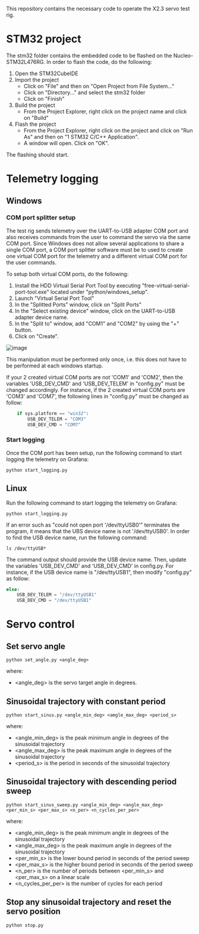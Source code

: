 This repository contains the necessary code to operate the X2.3 servo test rig.

# STM32 project
The stm32 folder contains the embedded code to be flashed on the Nucleo-STM32L476RG.
In order to flash the code, do the following:
1. Open the STM32CubeIDE
2. Import the project
   - Click on "File" and then on "Open Project from File System..."
   - Click on "Directory..." and select the stm32 folder
   - Click on "Finish"
3. Build the project
   - From the Project Explorer, right click on the project name and click on "Build"
4. Flash the project
   - From the Project Explorer, right click on the project and click on "Run As" and then on 
     "1 STM32 C/C++ Application". 
   - A window will open. Click on "OK".
       
The flashing should start.

# Telemetry logging

## Windows

### COM port splitter setup

The test rig sends telemetry over the UART-to-USB adapter COM port and also receives commands 
from the user to command the servo via the same COM port. Since Windows does not allow several 
applications to share a single COM port, a COM port splitter software must be to used to create 
one virtual COM port for the telemetry and a different virtual COM port for the user commands. 

To setup both virtual COM ports, do the following:
1. Install the HDD Virtual Serial Port Tool by executing "free-virtual-serial-port-tool.exe" located under "python/windows_setup".
2. Launch "Virtual Serial Port Tool"
3. In the "Splitted Ports" window, click on "Split Ports"
4. In the "Select existing device" window, click on the UART-to-USB adapter device name.
5. In the "Split to" window, add "COM1" and "COM2" by using the "+" button.
6. Click on "Create".


![image](https://user-images.githubusercontent.com/114927032/224658344-081d514a-25de-461f-916a-3b1de6ebde2b.png)

This manipulation must be performed only once, i.e. this does not have to be performed at each windows startup.

If your 2 created virtual COM ports are not 'COM1' and 'COM2', then the 
variables 'USB_DEV_CMD' and 'USB_DEV_TELEM' in "config.py" must be changed accordingly. For instance,
if the 2 created virtual COM ports are 'COM3' and 'COM7', the following lines in "config.py" must be changed as follow:
```python
    if sys.platform == "win32":
        USB_DEV_TELEM = "COM3"
        USB_DEV_CMD = "COM7"
```
### Start logging

Once the COM port has been setup, run the following command to start logging the telemetry on Grafana:

```
python start_logging.py
```

## Linux

Run the following command to start logging the telemetry on Grafana:

```
python start_logging.py
```

If an error such as "could not open port '/dev/ttyUSB0'" terminates the program, it means that 
the UBS device name is not '/dev/ttyUSB0'. In order to find the USB device name, run the following 
command:

```
ls /dev/ttyUSB*
```

The command output should provide the USB device name. Then, update the variables 'USB_DEV_CMD'
and 'USB_DEV_CMD' in config.py. For instance, if the USB device name is "/dev/ttyUSB1", then 
modify "config.py" as follow:

```python
else:
    USB_DEV_TELEM = "/dev/ttyUSB1"
    USB_DEV_CMD = "/dev/ttyUSB1"
```

# Servo control

## Set servo angle

```
python set_angle.py <angle_deg>
```
where:
- <angle_deg> is the servo target angle in degrees.

## Sinusoidal trajectory with constant period 

```
python start_sinus.py <angle_min_deg> <amgle_max_deg> <period_s>
```
where:
- <angle_min_deg> is the peak minimum angle in degrees of the sinusoidal trajectory
- <angle_max_deg> is the peak maximum angle in degrees of the sinusoidal trajectory
- <period_s> is the period in seconds of the sinusoidal trajectory

## Sinusoidal trajectory with descending period sweep

```
python start_sinus_sweep.py <angle_min_deg> <angle_max_deg> <per_min_s> <per_max_s> <n_per> <n_cycles_per_per>
```
where:
- <angle_min_deg> is the peak minimum angle in degrees of the sinusoidal trajectory
- <angle_max_deg> is the peak maximum angle in degrees of the sinusoidal trajectory
- <per_min_s> is the lower bound period in seconds of the period sweep
- <per_max_s> is the higher bound period in seconds of the period sweep
- <n_per> is the number of periods between <per_min_s> and <per_max_s> on a linear scale
- <n_cycles_per_per> is the number of cycles for each period

## Stop any sinusoidal trajectory and reset the servo position

```
python stop.py
```




    
